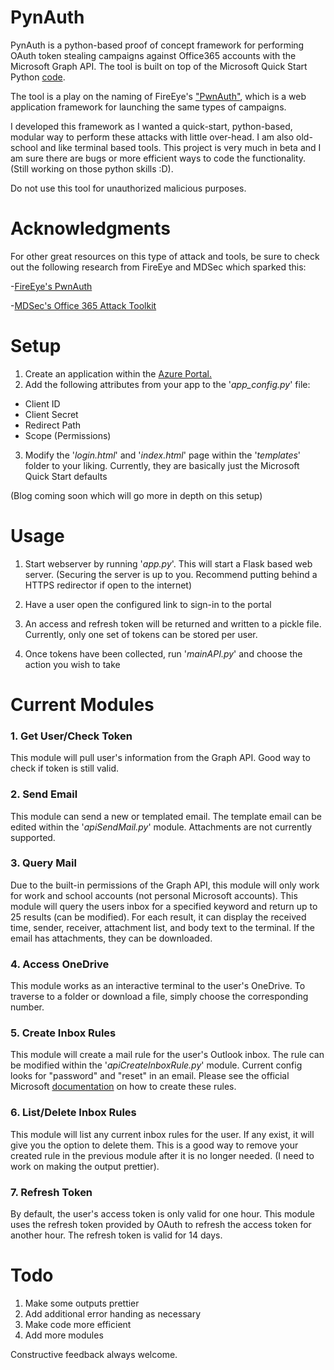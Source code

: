 # PynAuth

PynAuth is a python-based proof of concept framework for performing OAuth token stealing campaigns against Office365 accounts with the Microsoft Graph API. The tool is built on top of the Microsoft Quick Start Python [code](https://developer.microsoft.com/en-us/graph/get-started/python).

The tool is a play on the naming of FireEye's ["PwnAuth"](https://github.com/fireeye/PwnAuth), which is a web application framework for launching the same types of campaigns. 

I developed this framework as I wanted a quick-start, python-based, modular way to perform these attacks with little over-head. I am also old-school and like terminal based tools. This project is very much in beta and I am sure there are bugs or more efficient ways to code the functionality. (Still working on those python skills :D).

Do not use this tool for unauthorized malicious purposes.

# Acknowledgments

For other great resources on this type of attack and tools, be sure to check out the following research from FireEye and MDSec which sparked this:

-[FireEye's PwnAuth](https://www.fireeye.com/blog/threat-research/2018/05/shining-a-light-on-oauth-abuse-with-pwnauth.html)

-[MDSec's Office 365 Attack Toolkit](https://www.mdsec.co.uk/2019/07/introducing-the-office-365-attack-toolkit/)


# Setup

1. Create an application within the [Azure Portal.](https://portal.azure.com)
2. Add the following attributes from your app to the '*app_config.py*' file:

+ Client ID
+ Client Secret
+ Redirect Path
+ Scope (Permissions)

3. Modify the '*login.html*' and '*index.html*' page within the '*templates*' folder to your liking. Currently, they are basically just the Microsoft Quick Start defaults

(Blog coming soon which will go more in depth on this setup)

# Usage

1. Start webserver by running '*app.py*'. This will start a Flask based web server. 
(Securing the server is up to you. Recommend putting behind a HTTPS redirector if open to the internet)

2. Have a user open the configured link to sign-in to the portal
3. An access and refresh token will be returned and written to a pickle file. Currently, only one set of tokens can be stored per user.
4. Once tokens have been collected, run '*mainAPI.py*' and choose the action you wish to take

# Current Modules

### 1. Get User/Check Token
This module will pull user's information from the Graph API. Good way to check if token is still valid.

### 2. Send Email
This module can send a new or templated email. The template email can be edited within the '*apiSendMail.py*' module. Attachments are not currently supported. 

### 3. Query Mail
Due to the built-in permissions of the Graph API, this module will only work for work and school accounts (not personal Microsoft accounts). This module will query the users inbox for a specified keyword and return up to 25 results (can be modified). For each result, it can display the received time, sender, receiver, attachment list, and body text to the terminal. If the email has attachments, they can be downloaded. 

### 4. Access OneDrive
This module works as an interactive terminal to the user's OneDrive. To traverse to a folder or download a file, simply choose the corresponding number. 

### 5. Create Inbox Rules
This module will create a mail rule for the user's Outlook inbox. The rule can be modified within the '*apiCreateInboxRule.py*' module. Current config looks for "password" and "reset" in an email. Please see the official Microsoft [documentation](https://docs.microsoft.com/en-us/graph/api/mailfolder-post-messagerules?view=graph-rest-1.0&tabs=http) on how to create these rules.

### 6. List/Delete Inbox Rules
This module will list any current inbox rules for the user. If any exist, it will give you the option to delete them. This is a good way to remove your created rule in the previous module after it is no longer needed. (I need to work on making the output prettier).

### 7. Refresh Token
By default, the user's access token is only valid for one hour. This module uses the refresh token provided by OAuth to refresh the access token for another hour. The refresh token is valid for 14 days.

# Todo
1. Make some outputs prettier
2. Add additional error handing as necessary
3. Make code more efficient
4. Add more modules

Constructive feedback always welcome.
